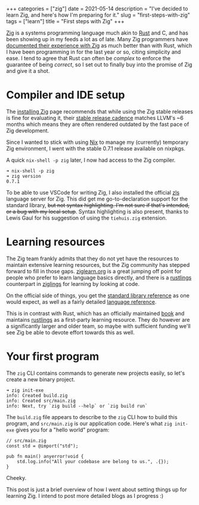 +++
categories = ["zig"]
date = 2021-05-14
description = "I've decided to learn Zig, and here's how I'm preparing for it."
slug = "first-steps-with-zig"
tags = ["learn"]
title = "First steps with Zig"
+++

[Zig] is a systems programming language much akin to [Rust] and C, and has been showing up in my feeds a lot as of late. Many Zig programmers have [documented their experience with Zig] as much better than with Rust, which I have been programming in for the last year or so, citing simplicity and ease. I tend to agree that Rust can often be _complex_ to enforce the guarantee of being _correct_, so I set out to finally buy into the promise of Zig and give it a shot.

# Compiler and IDE setup

The [installing Zig] page recommends that while using the Zig stable releases is fine for evaluating it, their [stable release cadence] matches LLVM's ~6 months which means they are often rendered outdated by the fast pace of Zig development.

Since I wanted to stick with using [Nix] to manage my (currently) temporary Zig environment, I went with the stable 0.7.1 release available on nixpkgs.

A quick `nix-shell -p zig` later, I now had access to the Zig compiler.

```shell
➜ nix-shell -p zig
➜ zig version
0.7.1
```

To be able to use VSCode for writing Zig, I also installed the official [zls] language server for Zig. This did get me go-to-declaration support for the standard library, ~~but not syntax highlighting. I'm not sure if that's intended, or a bug with my local setup~~. Syntax highlighting is also present, thanks to Lewis Gaul for his suggestion of using the `tiehuis.zig` extension.

# Learning resources

The Zig team frankly admits that they do not yet have the resources to maintain extensive learning resources, but the Zig community has stepped forward to fill in those gaps. [ziglearn.org] is a great jumping off point for people who prefer to learn language basics directly, and there is a [rustlings] counterpart in [ziglings] for learning by looking at code.

On the official side of things, you get the [standard library reference] as one would expect, as well as a fairly detailed [language reference].

This is in contrast with Rust, which has an officially maintained [book] and maintains [rustlings] as a first-party learning resource. They do however are a significantly larger and older team, so maybe with sufficient funding we'll see Zig be able to devote effort towards this as well.

# Your first program

The `zig` CLI contains commands to generate new projects easily, so let's create a new binary project.

```
➜ zig init-exe
info: Created build.zig
info: Created src/main.zig
info: Next, try `zig build --help` or `zig build run`
```

The `build.zig` file appears to describe to the `zig` CLI how to build this program, and `src/main.zig` is our application code. Here's what `zig init-exe` gives you for a "hello world" program:

```zig
// src/main.zig
const std = @import("std");

pub fn main() anyerror!void {
    std.log.info("All your codebase are belong to us.", .{});
}
```

Cheeky.

This post is just a brief overview of how I went about setting things up for learning Zig. I intend to post more detailed blogs as I progress :)

[Zig]: https://ziglang.org
[Rust]: https://rust-lang.org
[documented their experience with Zig]: https://kevinlynagh.com/rust-zig/
[installing Zig]: https://ziglang.org/learn/getting-started/#installing-zig
[stable release cadence]: https://ziglang.org/learn/getting-started/#tagged-release-or-nightly-build
[Nix]: https://nixos.org/
[zls]: https://github.com/zigtools/zls
[ziglearn.org]: https://ziglearn.org/
[rustlings]: https://github.com/rust-lang/rustlings
[ziglings]: https://github.com/ratfactor/ziglings
[standard library reference]: https://ziglang.org/documentation/0.7.1/std/
[language reference]: https://ziglang.org/documentation/0.7.1/
[book]: https://doc.rust-lang.org/book/
